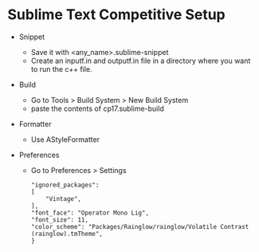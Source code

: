 # Sublime Text Competitive Setup

-   Snippet

    -   Save it with <any_name>.sublime-snippet
    -   Create an inputf.in and outputf.in file in a directory where you want to run the c++ file.
-   Build

    -   Go to Tools > Build System > New Build System
    -   paste the contents of cp17.sublime-build

-   Formatter
    -   Use AStyleFormatter

-   Preferences
    -	Go to Preferences > Settings  
    
	    ```{
		"ignored_packages":
		[
			"Vintage",
		],
		"font_face": "Operator Mono Lig",
		"font_size": 11,
		"color_scheme": "Packages/Rainglow/rainglow/Volatile Contrast (rainglow).tmTheme",
	    }
